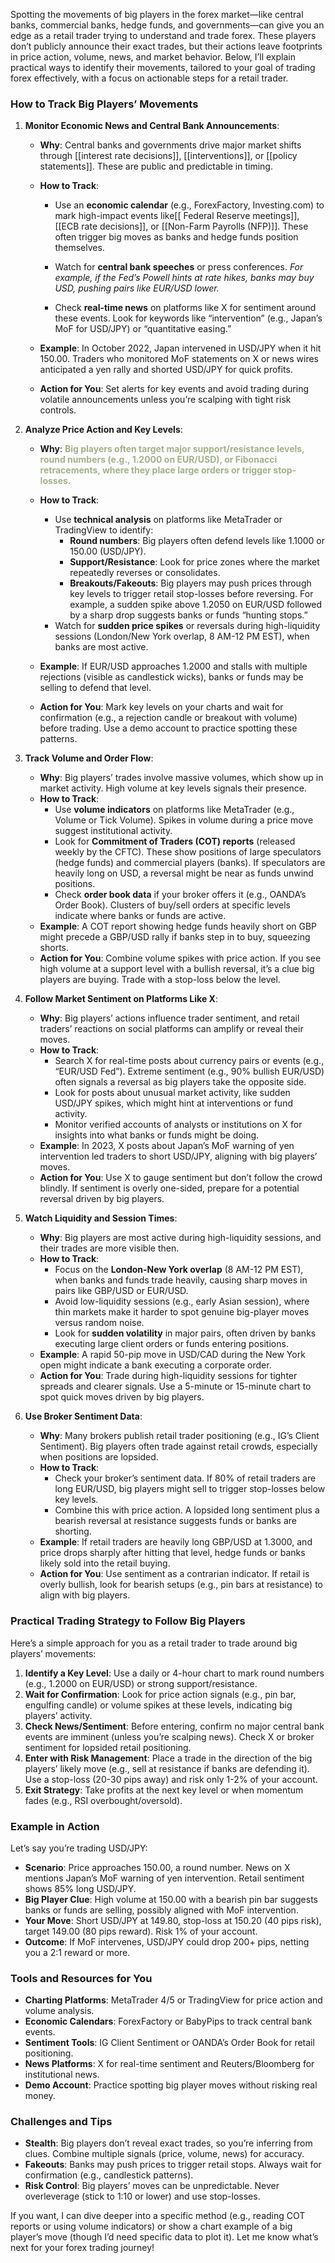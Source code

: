 Spotting the movements of big players in the forex market—like central banks, commercial banks, hedge funds, and governments—can give you an edge as a retail trader trying to understand and trade forex. These players don’t publicly announce their exact trades, but their actions leave footprints in price action, volume, news, and market behavior. Below, I’ll explain practical ways to identify their movements, tailored to your goal of trading forex effectively, with a focus on actionable steps for a retail trader.

### How to Track Big Players’ Movements

1. **Monitor Economic News and Central Bank Announcements**:
   - **Why**: Central banks and governments drive major market shifts through [[interest rate decisions]], [[interventions]], or [[policy statements]]. These are public and predictable in timing.
   - **How to Track**:
     - Use an **economic calendar** (e.g., ForexFactory, Investing.com) to mark high-impact events like[[ Federal Reserve meetings]], [[ECB rate decisions]], or [[Non-Farm Payrolls (NFP)]]. These often trigger big moves as banks and hedge funds position themselves.
 
     - Watch for **central bank speeches** or press conferences. *For example, if the Fed’s Powell hints at rate hikes, banks may buy USD, pushing pairs like EUR/USD lower.*

     -  Check **real-time news** on platforms like X for sentiment around these events. Look for keywords like “intervention” (e.g., Japan’s MoF for USD/JPY) or “quantitative easing.”
    
   - **Example**: In October 2022, Japan intervened in USD/JPY when it hit 150.00. Traders who monitored MoF statements on X or news wires anticipated a yen rally and shorted USD/JPY for quick profits.
   - **Action for You**: Set alerts for key events and avoid trading during volatile announcements unless you’re scalping with tight risk controls.

2. **Analyze Price Action and Key Levels**:
   - **Why**: <span style="font-weight: bold; color: #a3b18a"> Big players often target major support/resistance levels, round numbers (e.g., 1.2000 on EUR/USD), or Fibonacci retracements, where they place large orders or trigger stop-losses.</span>

   - **How to Track**:
     - Use **technical analysis** on platforms like MetaTrader or TradingView to identify:
       - **Round numbers**: Big players often defend levels like 1.1000 or 150.00 (USD/JPY).
       - **Support/Resistance**: Look for price zones where the market repeatedly reverses or consolidates.
       - **Breakouts/Fakeouts**: Big players may push prices through key levels to trigger retail stop-losses before reversing. For example, a sudden spike above 1.2050 on EUR/USD followed by a sharp drop suggests banks or funds “hunting stops.”
     - Watch for **sudden price spikes** or reversals during high-liquidity sessions (London/New York overlap, 8 AM-12 PM EST), when banks are most active.
   - **Example**: If EUR/USD approaches 1.2000 and stalls with multiple rejections (visible as candlestick wicks), banks or funds may be selling to defend that level.
   - **Action for You**: Mark key levels on your charts and wait for confirmation (e.g., a rejection candle or breakout with volume) before trading. Use a demo account to practice spotting these patterns.

3. **Track Volume and Order Flow**:
   - **Why**: Big players’ trades involve massive volumes, which show up in market activity. High volume at key levels signals their presence.
   - **How to Track**:
     - Use **volume indicators** on platforms like MetaTrader (e.g., Volume or Tick Volume). Spikes in volume during a price move suggest institutional activity.
     - Look for **Commitment of Traders (COT) reports** (released weekly by the CFTC). These show positions of large speculators (hedge funds) and commercial players (banks). If speculators are heavily long on USD, a reversal might be near as funds unwind positions.
     - Check **order book data** if your broker offers it (e.g., OANDA’s Order Book). Clusters of buy/sell orders at specific levels indicate where banks or funds are active.
   - **Example**: A COT report showing hedge funds heavily short on GBP might precede a GBP/USD rally if banks step in to buy, squeezing shorts.
   - **Action for You**: Combine volume spikes with price action. If you see high volume at a support level with a bullish reversal, it’s a clue big players are buying. Trade with a stop-loss below the level.

4. **Follow Market Sentiment on Platforms Like X**:
   - **Why**: Big players’ actions influence trader sentiment, and retail traders’ reactions on social platforms can amplify or reveal their moves.
   - **How to Track**:
     - Search X for real-time posts about currency pairs or events (e.g., “EUR/USD Fed”). Extreme sentiment (e.g., 90% bullish EUR/USD) often signals a reversal as big players take the opposite side.
     - Look for posts about unusual market activity, like sudden USD/JPY spikes, which might hint at interventions or fund activity.
     - Monitor verified accounts of analysts or institutions on X for insights into what banks or funds might be doing.
   - **Example**: In 2023, X posts about Japan’s MoF warning of yen intervention led traders to short USD/JPY, aligning with big players’ moves.
   - **Action for You**: Use X to gauge sentiment but don’t follow the crowd blindly. If sentiment is overly one-sided, prepare for a potential reversal driven by big players.

5. **Watch Liquidity and Session Times**:
   - **Why**: Big players are most active during high-liquidity sessions, and their trades are more visible then.
   - **How to Track**:
     - Focus on the **London-New York overlap** (8 AM-12 PM EST), when banks and funds trade heavily, causing sharp moves in pairs like GBP/USD or EUR/USD.
     - Avoid low-liquidity sessions (e.g., early Asian session), where thin markets make it harder to spot genuine big-player moves versus random noise.
     - Look for **sudden volatility** in major pairs, often driven by banks executing large client orders or funds entering positions.
   - **Example**: A rapid 50-pip move in USD/CAD during the New York open might indicate a bank executing a corporate order.
   - **Action for You**: Trade during high-liquidity sessions for tighter spreads and clearer signals. Use a 5-minute or 15-minute chart to spot quick moves driven by big players.

6. **Use Broker Sentiment Data**:
   - **Why**: Many brokers publish retail trader positioning (e.g., IG’s Client Sentiment). Big players often trade against retail crowds, especially when positions are lopsided.
   - **How to Track**:
     - Check your broker’s sentiment data. If 80% of retail traders are long EUR/USD, big players might sell to trigger stop-losses below key levels.
     - Combine this with price action. A lopsided long sentiment plus a bearish reversal at resistance suggests funds or banks are shorting.
   - **Example**: If retail traders are heavily long GBP/USD at 1.3000, and price drops sharply after hitting that level, hedge funds or banks likely sold into the retail buying.
   - **Action for You**: Use sentiment as a contrarian indicator. If retail is overly bullish, look for bearish setups (e.g., pin bars at resistance) to align with big players.

### Practical Trading Strategy to Follow Big Players
Here’s a simple approach for you as a retail trader to trade around big players’ movements:
1. **Identify a Key Level**: Use a daily or 4-hour chart to mark round numbers (e.g., 1.2000 on EUR/USD) or strong support/resistance.
2. **Wait for Confirmation**: Look for price action signals (e.g., pin bar, engulfing candle) or volume spikes at these levels, indicating big players’ activity.
3. **Check News/Sentiment**: Before entering, confirm no major central bank events are imminent (unless you’re scalping news). Check X or broker sentiment for lopsided retail positioning.
4. **Enter with Risk Management**: Place a trade in the direction of the big players’ likely move (e.g., sell at resistance if banks are defending it). Use a stop-loss (20-30 pips away) and risk only 1-2% of your account.
5. **Exit Strategy**: Take profits at the next key level or when momentum fades (e.g., RSI overbought/oversold).

### Example in Action
Let’s say you’re trading USD/JPY:
- **Scenario**: Price approaches 150.00, a round number. News on X mentions Japan’s MoF warning of yen intervention. Retail sentiment shows 85% long USD/JPY.
- **Big Player Clue**: High volume at 150.00 with a bearish pin bar suggests banks or funds are selling, possibly aligned with MoF intervention.
- **Your Move**: Short USD/JPY at 149.80, stop-loss at 150.20 (40 pips risk), target 149.00 (80 pips reward). Risk 1% of your account.
- **Outcome**: If MoF intervenes, USD/JPY could drop 200+ pips, netting you a 2:1 reward or more.

### Tools and Resources for You
- **Charting Platforms**: MetaTrader 4/5 or TradingView for price action and volume analysis.
- **Economic Calendars**: ForexFactory or BabyPips to track central bank events.
- **Sentiment Tools**: IG Client Sentiment or OANDA’s Order Book for retail positioning.
- **News Platforms**: X for real-time sentiment and Reuters/Bloomberg for institutional news.
- **Demo Account**: Practice spotting big player moves without risking real money.

### Challenges and Tips
- **Stealth**: Big players don’t reveal exact trades, so you’re inferring from clues. Combine multiple signals (price, volume, news) for accuracy.
- **Fakeouts**: Banks may push prices to trigger retail stops. Always wait for confirmation (e.g., candlestick patterns).
- **Risk Control**: Big players’ moves can be unpredictable. Never overleverage (stick to 1:10 or lower) and use stop-losses.

If you want, I can dive deeper into a specific method (e.g., reading COT reports or using volume indicators) or show a chart example of a big player’s move (though I’d need specific data to plot it). Let me know what’s next for your forex trading journey!